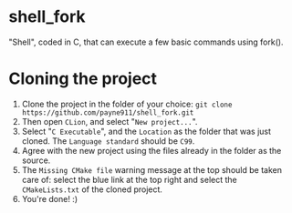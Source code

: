 # shell_fork
"Shell", coded in C, that can execute a few basic commands using fork().

# Cloning the project

1. Clone the project in the folder of your choice: `git clone https://github.com/payne911/shell_fork.git`
2. Then open `CLion`, and select "`New project...`".
3. Select "`C Executable`", and the `Location` as the folder that was just cloned. The `Language standard` should be `C99`.
4. Agree with the new project using the files already in the folder as the source.
5. The `Missing CMake file` warning message at the top should be taken care of: select the blue link at the top right and select the `CMakeLists.txt` of the cloned project.
6. You're done! :)
